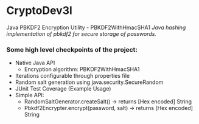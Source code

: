 # CryptoDev3l
Java PBKDF2 Encryption Utility - PBKDF2WithHmacSHA1
*Java hashing implementation of pbkdf2 for secure storage of passwords.*


### Some high level checkpoints of the project:
* Native Java API
  * Encryption algorithm: PBKDF2WithHmacSHA1
* Iterations configurable through properties file
* Random salt generation using java.security.SecureRandom
* JUnit Test Coverage (Example Usage)
* Simple API:
  * RandomSaltGenerator.createSalt() -> returns  [Hex encoded] String
  * Pbkdf2Encrypter.encrypt(password, salt) -> returns  [Hex encoded] String
